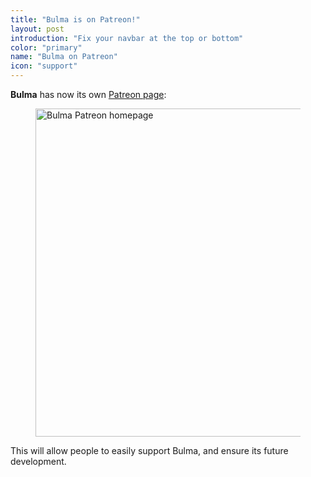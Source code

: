 ```yaml
---
title: "Bulma is on Patreon!"
layout: post
introduction: "Fix your navbar at the top or bottom"
color: "primary"
name: "Bulma on Patreon"
icon: "support"
---
```


**Bulma** has now its own [Patreon page](https://www.patreon.com/jgthms):

<figure>
  <a href="https://www.patreon.com/jgthms" target="_blank">
    <img src="/images/blog/patreon-homepage.png" alt="Bulma Patreon homepage" width="840" height="525">
  </a>
</figure>

This will allow people to easily support Bulma, and ensure its future development.
